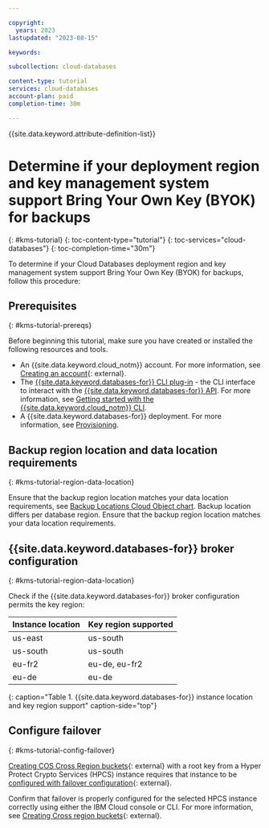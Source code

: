 ```yaml
---

copyright:
  years: 2023
lastupdated: "2023-08-15"

keywords: 

subcollection: cloud-databases

content-type: tutorial
services: cloud-databases
account-plan: paid
completion-time: 30m

---
```


{{site.data.keyword.attribute-definition-list}}

# Determine if your deployment region and key management system support Bring Your Own Key (BYOK) for backups
{: #kms-tutorial}
{: toc-content-type="tutorial"}
{: toc-services="cloud-databases"}
{: toc-completion-time="30m"}

To determine if your Cloud Databases deployment region and key management system support Bring Your Own Key (BYOK) for backups, follow this procedure:

## Prerequisites
{: #kms-tutorial-prereqs}

Before beginning this tutorial, make sure you have created or installed the following resources and tools.

- An {{site.data.keyword.cloud_notm}} account. For more information, see [Creating an account](/docs/account?topic=account-account-getting-started){: external}.
- The [{{site.data.keyword.databases-for}} CLI plug-in](/docs/databases-cli-plugin) - the CLI interface to interact with the [{{site.data.keyword.databases-for}} API](https://cloud.ibm.com/apidocs/cloud-databases-api/cloud-databases-api-v5#introduction). For more information, see [Getting started with the {{site.data.keyword.cloud_notm}} CLI](/docs/databases-cli-plugin).
- A {{site.data.keyword.databases-for}} deployment. For more information, see [Provisioning](/docs/cloud-databases?topic=cloud-databases-provisioning).

## Backup region location and data location requirements
{: #kms-tutorial-region-data-location}

Ensure that the backup region location matches your data location requirements, see [Backup Locations Cloud Object chart](/docs/databases-for-postgresql?topic=databases-for-postgresql-dashboard-backups&interface=ui#backup-locations). Backup location differs per database region. Ensure that the backup region location matches your data location requirements.

## {{site.data.keyword.databases-for}} broker configuration
{: #kms-tutorial-region-data-location}

Check if the {{site.data.keyword.databases-for}} broker configuration permits the key region:

| Instance location | Key region supported |
|-------------------|----------------------|
| us-east           | us-south             |
| us-south          | us-south             |
| eu-fr2            | eu-de, eu-fr2        |
| eu-de             | eu-de                |
{: caption="Table 1. {{site.data.keyword.databases-for}} instance location and key region support" caption-side="top"}

## Configure failover
{: #kms-tutorial-config-failover}

[Creating COS Cross Region buckets](/docs/cloud-object-storage?topic=cloud-object-storage-hpcs#hpcs-cr){: external} with a root key from a Hyper Protect Crypto Services (HPCS) instance requires that instance to be [configured with failover configuration](/docs/hs-crypto?topic=hs-crypto-enable-add-failover){: external}.

Confirm that failover is properly configured for the selected HPCS instance correctly using either the IBM Cloud console or CLI. For more information, see [Creating Cross region buckets](/docs/cloud-object-storage?topic=cloud-object-storage-hpcs#hpcs-cr){: external}.

